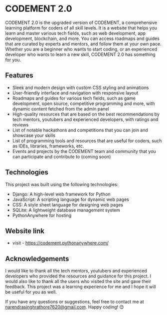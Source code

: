 
# CODEMENT 2.0

CODEMENT 2.0 is the upgraded version of CODEMENT, a comprehensive learning platform for coders of all skill levels. It is a website that helps you learn and master various tech fields, such as web development, app development, blockchain, and more. You can access roadmaps and guides that are curated by experts and mentors, and follow them at your own pace. Whether you are a beginner who wants to start coding, or an experienced developer who wants to learn a new skill, CODEMENT 2.0 has something for you.

## Features

- Sleek and modern design with custom CSS styling and animations
- User-friendly interface and navigation with responsive layout
- Roadmaps and guides for various tech fields, such as game development, open source, competitive programming and more, with dynamic content fetched from the admin panel
- High-quality resources that are based on the best recommendations by tech mentors, youtubers and experienced developers, with ratings and reviews
- List of notable hackathons and competitions that you can join and showcase your skills
- List of programming tools and resources that are useful for coders, such as IDEs, libraries, frameworks, etc.
- Events and projects by the CODEMENT team and community that you can participate and contribute to (coming soon)

## Technologies

This project was built using the following technologies:

- Django: A high-level web framework for Python
- JavaScript: A scripting language for dynamic web pages
- CSS: A style sheet language for designing web pages
- SQLite: A lightweight database management system
- PythonAnywhere for hosting

## Website link
- visit - https://codement.pythonanywhere.com/

## Acknowledgements

I would like to thank all the tech mentors, youtubers and experienced developers who provided the resources and guidance for this project. I would also like to thank all the users who visited the site and gave their feedback. This project was a learning experience for me and I hope it will be useful for you as well.

If you have any questions or suggestions, feel free to contact me at narendrasinghrathore7620@gmail.com.  Happy coding! 😊